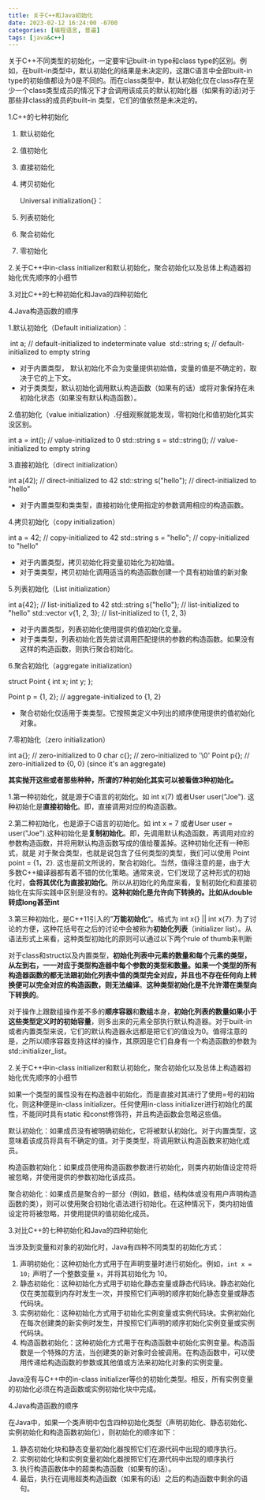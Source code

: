 ```yaml
---
title: 关于C++和Java初始化
date: 2023-02-12 16:24:00 -0700
categories: [编程语言, 普遍]
tags: [java&c++]
---
```


关于C++不同类型的初始化，一定要牢记built-in type和class type的区别。例如，在built-in类型中，默认初始化的结果是未决定的，这跟C语言中全部built-in type的初始值都设为0是不同的。而在class类型中，默认初始化仅在class存在至少一个class类型成员的情况下才会调用该成员的默认初始化器（如果有的话)对于那些非class的成员的built-in 类型，它们的值依然是未决定的。

1.C++的七种初始化

1. 默认初始化

2. 值初始化

3. 直接初始化

4. 拷贝初始化

   Universal initialization{}：

5. 列表初始化

6. 聚合初始化

7. 零初始化

2.关于C++中in-class initializer和默认初始化，聚合初始化以及总体上构造器初始化优先顺序的小细节

3.对比C++的七种初始化和Java的四种初始化

4.Java构造函数的顺序



1.默认初始化（Default initialization）：

​	int a; // default-initialized to indeterminate value
​	std::string s; // default-initialized to empty string

- 对于内置类型， 默认初始化不会为变量提供初始值，变量的值是不确定的，取决于它的上下文。
- 对于类类型，默认初始化调用默认构造函数（如果有的话）或将对象保持在未初始化状态（如果没有默认构造函数）。

2.值初始化（value initialization）.仔细观察就能发现，零初始化和值初始化其实没区别。

int a = int(); // value-initialized to 0
std::string s = std::string(); // value-initialized to empty string

3.直接初始化（direct initialization）

int a(42); // direct-initialized to 42
std::string s("hello"); // direct-initialized to "hello"

-   对于内置类型和类类型，直接初始化使用指定的参数调用相应的构造函数。

4.拷贝初始化（copy initialization）

int a = 42; // copy-initialized to 42
std::string s = "hello"; // copy-initialized to "hello"

- 对于内置类型，拷贝初始化将变量初始化为初始值。
- 对于类类型，拷贝初始化调用适当的构造函数创建一个具有初始值的新对象

5.列表初始化（List initialization）

int a{42}; // list-initialized to 42
std::string s{"hello"}; // list-initialized to "hello"
std::vector<int> v{1, 2, 3}; // list-initialized to {1, 2, 3}

- 对于内置类型，列表初始化使用提供的值初始化变量。
- 对于类类型，列表初始化首先尝试调用匹配提供的参数的构造函数。如果没有这样的构造函数，则执行聚合初始化。

6.聚合初始化（aggregate initialization）

struct Point {
    int x;
    int y;
};

Point p = {1, 2}; // aggregate-initialized to {1, 2}

- 聚合初始化仅适用于类类型。它按照类定义中列出的顺序使用提供的值初始化对象。

7.零初始化（zero initialization）

int a{}; // zero-initialized to 0
char c{}; // zero-initialized to '\0'
Point p{}; // zero-initialized to {0, 0} (since it's an aggregate) 

**其实抛开这些或者那些种种，所谓的7种初始化其实可以被看做3种初始化。**

1.第一种初始化，就是源于C语言的初始化。如 int x(7) 或者User user("Joe"). 这种初始化是**直接初始化**。即，直接调用对应的构造函数。

2.第二种初始化，也是源于C语言的初始化。如 int x = 7 或者User user = user("Joe").这种初始化是**复制初始化**。即，先调用默认构造函数，再调用对应的参数构造函数，并将用默认构造函数写成的值给覆盖掉。这种初始化还有一种形式，就是 对于聚合类型，也就是说包含了任何类型的类型，我们可以使用 Point point = {1，2}. 这也是前文所说的，聚合初始化。当然，值得注意的是，由于大多数C++编译器都有着不错的优化策略。通常来说，它们发现了这种形式的初始化时，**会将其优化为直接初始化**。所以从初始化的角度来看，复制初始化和直接初始化在实际实践中区别是没有的。**这种初始化是允许向下转换的。比如从double转成long甚至int**

3.第三种初始化，是C++11引入的”**万能初始化**“。格式为 int x{} || int x{7}. 为了讨论的方便，这种花括号在之后的讨论中会被称为**初始化列表**（initializer list）。从语法形式上来看，这种类型初始化的原则可以通过以下两个rule of thumb来判断

对于class和struct以及内置类型，**初始化列表中元素的数量和每个元素的类型，从左到右，一一对应于类型构造器中每个参数的类型和数量。**如果一个类型的所有构造器函数的都无法跟初始化列表中值的类型完全对应，**并且**也不存在任何向上转换便可以完全对应的构造函数，则**无法编译**。**这种类型初始化是不允许潜在类型向下转换的**。

对于操作上跟数组操作差不多的**顺序容器**和**数组**本身，**初始化列表的数量如果小于这些类型定义时的初始容量**，则多出来的元素全部执行默认构造器。对于built-in或者内置类型来说，它们的默认构造器永远都是把它们的值设为0。值得注意的是，之所以顺序容器支持这样的操作，其原因是它们自身有一个构造函数的参数为std::initializer_list。



2.关于C++中in-class initializer和默认初始化，聚合初始化以及总体上构造器初始化优先顺序的小细节

如果一个类型的属性没有在构造器中初始化，而是直接对其进行了使用=号的初始化，则这种便是in-class initializer。任何使用in-class initializer进行初始化的属性，不能同时具有static 和const修饰符，并且构造函数会忽略这些值。

默认初始化：如果成员没有被明确初始化，它将被默认初始化。对于内置类型，这意味着该成员将具有不确定的值。对于类类型，将调用默认构造函数来初始化成员。

构造函数初始化：如果成员使用构造函数参数进行初始化，则类内初始值设定符将被忽略，并使用提供的参数初始化该成员。

聚合初始化：如果成员是聚合的一部分（例如，数组，结构体或没有用户声明构造函数的类），则可以使用聚合初始化语法进行初始化。在这种情况下，类内初始值设定符将被忽略，并使用提供的值初始化成员。



3.对比C++的七种初始化和Java的四种初始化

当涉及到变量和对象的初始化时，Java有四种不同类型的初始化方式：

1. 声明初始化：这种初始化方式用于在声明变量时进行初始化。例如，`int x = 10;` 声明了一个整数变量 `x`，并将其初始化为 10。
2. 静态初始化：这种初始化方式用于初始化静态变量或静态代码块。静态初始化仅在类加载到内存时发生一次，并按照它们声明的顺序初始化静态变量或静态代码块。
3. 实例初始化：这种初始化方式用于初始化实例变量或实例代码块。实例初始化在每次创建类的新实例时发生，并按照它们声明的顺序初始化实例变量或实例代码块。
4. 构造函数初始化：这种初始化方式用于在构造函数中初始化实例变量。构造函数是一个特殊的方法，当创建类的新对象时会被调用。在构造函数中，可以使用传递给构造函数的参数或其他值或方法来初始化对象的实例变量。

Java没有与C++中的in-class initializer等价的初始化类型。相反，所有实例变量的初始化必须在构造函数或实例初始化块中完成。



4.Java构造函数的顺序

在Java中，如果一个类声明中包含四种初始化类型（声明初始化、静态初始化、实例初始化和构造函数初始化），则初始化的顺序如下：

1. 静态初始化块和静态变量初始化器按照它们在源代码中出现的顺序执行。
2. 实例初始化块和实例变量初始化器按照它们在源代码中出现的顺序执行
3. 执行构造函数体中的超类构造函数（如果有的话）。
4. 最后，执行在调用超类构造函数（如果有的话）之后的构造函数中剩余的语句。



